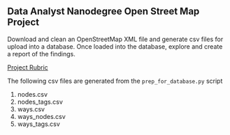 ## Data Analyst Nanodegree Open Street Map Project

Download and clean an OpenStreetMap XML file and generate csv files for upload
into a database.  Once loaded into the database, explore and create a report of
the findings.

[Project Rubric](https://review.udacity.com/#!/rubrics/25/view)

The following csv files are generated from the `prep_for_database.py` script

1. nodes.csv
2. nodes_tags.csv
3. ways.csv
4. ways_nodes.csv
5. ways_tags.csv
